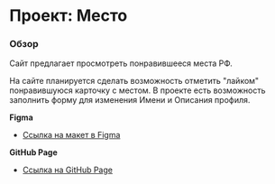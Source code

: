 # Проект: Место

### Обзор
Сайт предлагает просмотреть понравившееся места РФ.

На сайте планируется сделать возможность отметить "лайком" понравившуюся карточку с местом.
В проекте есть возможность заполнить форму для изменения Имени и Описания профиля.

**Figma**
* [Ссылка на макет в Figma](https://www.figma.com/file/2cn9N9jSkmxD84oJik7xL7/JavaScript.-Sprint-4?node-id=0%3A1)

**GitHub Page**
* [Ссылка на GitHub Page](https://avaveryu.github.io/mesto-project/index.html)